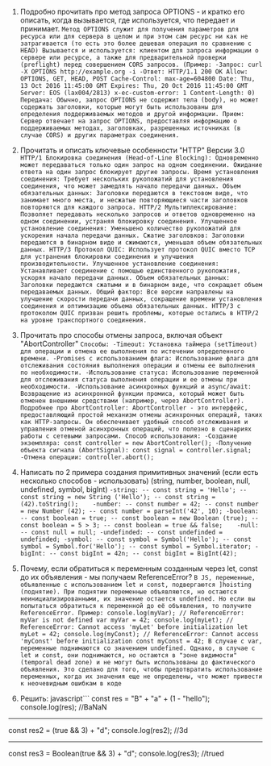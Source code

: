 1) Подробно прочитать про метод запроса OPTIONS - и кратко его описать, когда вызывается, где используется, что передает и принимает.
`Метод OPTIONS служит для получения параметров для ресурса или для сервера в целом и при этом сам ресурс ни как не затрагивается (то есть это более дешевая операция по сравнению с HEAD)
Вызывается и используется: клиентом для запроса информации о сервере или ресурсе, а также для предварительной проверки (preflight) перед совершением CORS запросов.
(Пример:
-Запрос:
curl -X OPTIONS http://example.org -i
-Ответ:
HTTP/1.1 200 OK
Allow: OPTIONS, GET, HEAD, POST
Cache-Control: max-age=604800
Date: Thu, 13 Oct 2016 11:45:00 GMT
Expires: Thu, 20 Oct 2016 11:45:00 GMT
Server: EOS (lax004/2813)
x-ec-custom-error: 1
Content-Length: 0)
Передача: Обычно, запрос OPTIONS не содержит тела (body), но может содержать заголовки, которые могут быть использованы для определения поддерживаемых методов и другой информации.
Прием: Сервер отвечает на запрос OPTIONS, предоставляя информацию о поддерживаемых методах, заголовках, разрешенных источниках (в случае CORS) и других параметрах соединения.`

2) Прочитать и описать ключевые особенности "HTTP" Версии 3.0
`HTTP/1
Блокировка соединения (Head-of-Line Blocking): Одновременно может передаваться только один запрос на одном соединении. Ожидание ответа на один запрос блокирует другие запросы.
Время установления соединения: Требует нескольких рукопожатий для установления соединения, что может замедлять начало передачи данных.
Объем обязательных данных: Заголовки передаются в текстовом виде, что занимает много места, и несжатые повторяющиеся части заголовков повторяются для каждого запроса.
HTTP/2
Мультиплексирование: Позволяет передавать несколько запросов и ответов одновременно на одном соединении, устраняя блокировку соединения.
Улучшенное установление соединения: Уменьшено количество рукопожатий для ускорения начала передачи данных.
Сжатие заголовков: Заголовки передаются в бинарном виде и сжимаются, уменьшая объем обязательных данных.
HTTP/3
Протокол QUIC: Использует протокол QUIC вместо TCP для устранения блокировки соединения и улучшения производительности.
Улучшенное установление соединения: Устанавливает соединение с помощью единственного рукопожатия, ускоряя начало передачи данных.
Объем обязательных данных: Заголовки передаются сжатыми и в бинарном виде, что сокращает объем передаваемых данных.
Общий фактор: Все версии направлены на улучшение скорости передачи данных, сокращение времени установления соединения и оптимизацию объема обязательных данных. HTTP/3 с протоколом QUIC призван решить проблемы, которые остались в HTTP/2 на уровне транспортного соединения.`

3) Прочитать про способы отмены запроса, включая объект "AbortController"
`Способы:
-Timeout: Установка таймера (setTimeout) для операции и отмена ее выполнения по истечении определенного времени.
-Promises с использованием флага: Использование флага для отслеживания состояния выполнения операции и отмены ее выполнения по необходимости.
-Использование статуса: Использование переменной для отслеживания статуса выполнения операции и ее отмены при необходимости.
-Использование асинхронных функций и async/await: Возвращение из асинхронной функции промиса, который может быть отменен внешними средствами (например, через AbortController).
Подробнее про AbortController:
AbortController - это интерфейс, предоставляющий простой механизм отмены асинхронных операций, таких как HTTP-запросы. Он обеспечивает удобный способ отслеживания и управления отменой асинхронных операций, что полезно в сценариях работы с сетевыми запросами.
Способ использования:
-Создание экземпляра: const controller = new AbortController();
-Получение объекта сигнала (AbortSignal): const signal = controller.signal;
-Отмена операции: controller.abort();`

5) Написать по 2 примера создания примитивных значений (если есть несколько способов - использовать) (string, number, boolean, null, undefined, symbol, bigInt)
`-string:
-- const string = 'Hello';
-- const string = new String ('Hello');
-- const string = (42).toString();   
-number:
-- const number = 42;
-- const number = new Number (42);
-- const number = parseInt('42', 10);
-boolean:
-- const boolean = true;
-- const boolean = new Boolean (true);
-- const boolean = 5 > 3;
-- const boolean = true && false;   
-null:
-- const null = null;
-undefinded:
-- const undefinded = undefinded;
-symbol:
-- const symbol = Symbol('Hello');
-- const symbol = Symbol.for('Hello');
-- const symbol = Symbol.iterator;
-bigInt:
-- const bigInt = 42n;
-- const bigInt = BigInt(42);`
  
7) Почему, если обратиться к переменным созданным через let, const до их объявления - мы получаем ReferenceError?
`В JS, переменные, объявленные с использованием let и const, подвергаются ]hoisting (поднятие). При поднятии переменные объявляются, но остаются неинициализированными, их значение остается undefined. Но если вы попытаться обратиться к переменной до её объявления, то получите ReferenceError.
Пример:
console.log(myVar); // ReferenceError: myVar is not defined
var myVar = 42;
console.log(myLet); // ReferenceError: Cannot access 'myLet' before initialization
let myLet = 42;
console.log(myConst); // ReferenceError: Cannot access 'myConst' before initialization
const myConst = 42;
В случае с var, переменные поднимаются со значением undefined. Однако, в случае с let и const, они поднимаются, но остаются в "зоне видимости" (temporal dead zone) и не могут быть использованы до фактического объявления.
Это сделано для того, чтобы предотвратить использование переменных, когда их значения еще не определены, что может привести к неочевидным ошибкам в коде`

8) Решить:
javascript```
const res = "B" + "a" + (1 - "hello");
console.log(res); //BaNaN
_____________________________________
const res2 = (true && 3) + "d";
console.log(res2); //3d
_____________________________________
const res3 = Boolean(true && 3) + "d";
console.log(res3); //trued
```
